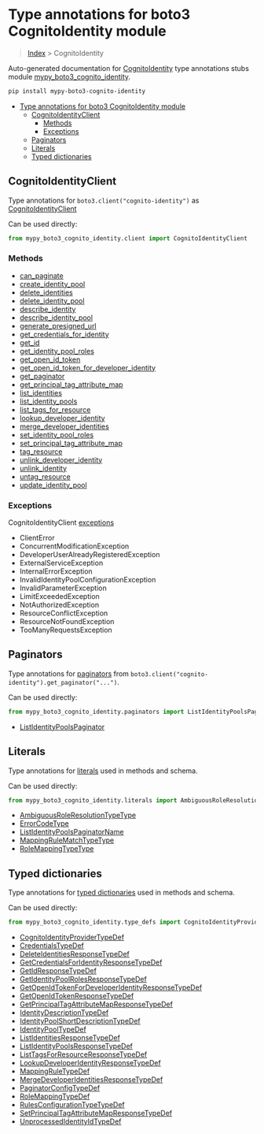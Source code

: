 # Type annotations for boto3 CognitoIdentity module

> [Index](..) > CognitoIdentity

Auto-generated documentation for
[CognitoIdentity](https://boto3.amazonaws.com/v1/documentation/api/1.17.72/reference/services/cognito-identity.html#CognitoIdentity)
type annotations stubs module
[mypy_boto3_cognito_identity](https://pypi.org/project/mypy-boto3-cognito-identity/).

```bash
pip install mypy-boto3-cognito-identity
```

- [Type annotations for boto3 CognitoIdentity module](#type-annotations-for-boto3-cognitoidentity-module)
  - [CognitoIdentityClient](#cognitoidentityclient)
    - [Methods](#methods)
    - [Exceptions](#exceptions)
  - [Paginators](#paginators)
  - [Literals](#literals)
  - [Typed dictionaries](#typed-dictionaries)

## CognitoIdentityClient

Type annotations for `boto3.client("cognito-identity")` as
[CognitoIdentityClient](./client.md)

Can be used directly:

```python
from mypy_boto3_cognito_identity.client import CognitoIdentityClient
```

### Methods

- [can_paginate](./client.md#can_paginate)
- [create_identity_pool](./client.md#create_identity_pool)
- [delete_identities](./client.md#delete_identities)
- [delete_identity_pool](./client.md#delete_identity_pool)
- [describe_identity](./client.md#describe_identity)
- [describe_identity_pool](./client.md#describe_identity_pool)
- [generate_presigned_url](./client.md#generate_presigned_url)
- [get_credentials_for_identity](./client.md#get_credentials_for_identity)
- [get_id](./client.md#get_id)
- [get_identity_pool_roles](./client.md#get_identity_pool_roles)
- [get_open_id_token](./client.md#get_open_id_token)
- [get_open_id_token_for_developer_identity](./client.md#get_open_id_token_for_developer_identity)
- [get_paginator](./client.md#get_paginator)
- [get_principal_tag_attribute_map](./client.md#get_principal_tag_attribute_map)
- [list_identities](./client.md#list_identities)
- [list_identity_pools](./client.md#list_identity_pools)
- [list_tags_for_resource](./client.md#list_tags_for_resource)
- [lookup_developer_identity](./client.md#lookup_developer_identity)
- [merge_developer_identities](./client.md#merge_developer_identities)
- [set_identity_pool_roles](./client.md#set_identity_pool_roles)
- [set_principal_tag_attribute_map](./client.md#set_principal_tag_attribute_map)
- [tag_resource](./client.md#tag_resource)
- [unlink_developer_identity](./client.md#unlink_developer_identity)
- [unlink_identity](./client.md#unlink_identity)
- [untag_resource](./client.md#untag_resource)
- [update_identity_pool](./client.md#update_identity_pool)

### Exceptions

CognitoIdentityClient [exceptions](./client.md#exceptions)

- ClientError
- ConcurrentModificationException
- DeveloperUserAlreadyRegisteredException
- ExternalServiceException
- InternalErrorException
- InvalidIdentityPoolConfigurationException
- InvalidParameterException
- LimitExceededException
- NotAuthorizedException
- ResourceConflictException
- ResourceNotFoundException
- TooManyRequestsException

## Paginators

Type annotations for [paginators](./paginators.md) from
`boto3.client("cognito-identity").get_paginator("...")`.

Can be used directly:

```python
from mypy_boto3_cognito_identity.paginators import ListIdentityPoolsPaginator, ...
```

- [ListIdentityPoolsPaginator](./paginators.md#listidentitypoolspaginator)

## Literals

Type annotations for [literals](./literals.md) used in methods and schema.

Can be used directly:

```python
from mypy_boto3_cognito_identity.literals import AmbiguousRoleResolutionTypeType, ...
```

- [AmbiguousRoleResolutionTypeType](./literals.md#ambiguousroleresolutiontypetype)
- [ErrorCodeType](./literals.md#errorcodetype)
- [ListIdentityPoolsPaginatorName](./literals.md#listidentitypoolspaginatorname)
- [MappingRuleMatchTypeType](./literals.md#mappingrulematchtypetype)
- [RoleMappingTypeType](./literals.md#rolemappingtypetype)

## Typed dictionaries

Type annotations for [typed dictionaries](./type_defs.md) used in methods and
schema.

Can be used directly:

```python
from mypy_boto3_cognito_identity.type_defs import CognitoIdentityProviderTypeDef, ...
```

- [CognitoIdentityProviderTypeDef](./type_defs.md#cognitoidentityprovidertypedef)
- [CredentialsTypeDef](./type_defs.md#credentialstypedef)
- [DeleteIdentitiesResponseTypeDef](./type_defs.md#deleteidentitiesresponsetypedef)
- [GetCredentialsForIdentityResponseTypeDef](./type_defs.md#getcredentialsforidentityresponsetypedef)
- [GetIdResponseTypeDef](./type_defs.md#getidresponsetypedef)
- [GetIdentityPoolRolesResponseTypeDef](./type_defs.md#getidentitypoolrolesresponsetypedef)
- [GetOpenIdTokenForDeveloperIdentityResponseTypeDef](./type_defs.md#getopenidtokenfordeveloperidentityresponsetypedef)
- [GetOpenIdTokenResponseTypeDef](./type_defs.md#getopenidtokenresponsetypedef)
- [GetPrincipalTagAttributeMapResponseTypeDef](./type_defs.md#getprincipaltagattributemapresponsetypedef)
- [IdentityDescriptionTypeDef](./type_defs.md#identitydescriptiontypedef)
- [IdentityPoolShortDescriptionTypeDef](./type_defs.md#identitypoolshortdescriptiontypedef)
- [IdentityPoolTypeDef](./type_defs.md#identitypooltypedef)
- [ListIdentitiesResponseTypeDef](./type_defs.md#listidentitiesresponsetypedef)
- [ListIdentityPoolsResponseTypeDef](./type_defs.md#listidentitypoolsresponsetypedef)
- [ListTagsForResourceResponseTypeDef](./type_defs.md#listtagsforresourceresponsetypedef)
- [LookupDeveloperIdentityResponseTypeDef](./type_defs.md#lookupdeveloperidentityresponsetypedef)
- [MappingRuleTypeDef](./type_defs.md#mappingruletypedef)
- [MergeDeveloperIdentitiesResponseTypeDef](./type_defs.md#mergedeveloperidentitiesresponsetypedef)
- [PaginatorConfigTypeDef](./type_defs.md#paginatorconfigtypedef)
- [RoleMappingTypeDef](./type_defs.md#rolemappingtypedef)
- [RulesConfigurationTypeTypeDef](./type_defs.md#rulesconfigurationtypetypedef)
- [SetPrincipalTagAttributeMapResponseTypeDef](./type_defs.md#setprincipaltagattributemapresponsetypedef)
- [UnprocessedIdentityIdTypeDef](./type_defs.md#unprocessedidentityidtypedef)
